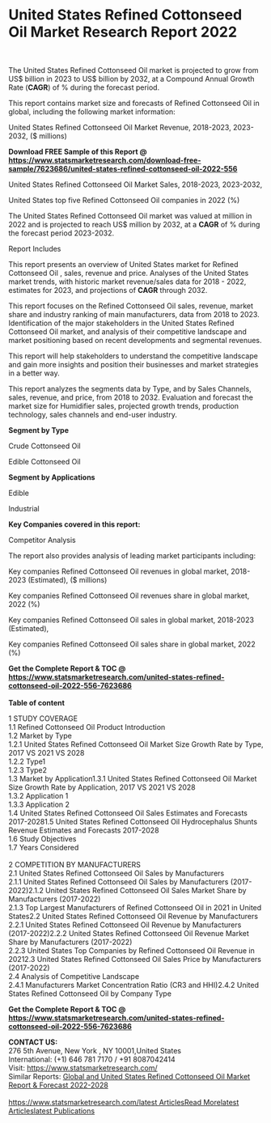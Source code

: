 <h1>United States Refined Cottonseed Oil Market Research Report 2022</h1><br/><p>The United States Refined Cottonseed Oil market is projected to grow from US$ billion in 2023 to US$ billion by 2032, at a Compound Annual Growth Rate (<strong>CAGR</strong>) of % during the forecast period.</p><p>This report contains market size and forecasts of Refined Cottonseed Oil in global, including the following market information:</p><p>United States Refined Cottonseed Oil Market Revenue, 2018-2023, 2023-2032, ($ millions)</p><p><strong>Download FREE Sample of this Report @ <a href="https://www.statsmarketresearch.com/download-free-sample/7623686/united-states-refined-cottonseed-oil-2022-556">https://www.statsmarketresearch.com/download-free-sample/7623686/united-states-refined-cottonseed-oil-2022-556</a></strong></p><p>United States Refined Cottonseed Oil Market Sales, 2018-2023, 2023-2032,</p><p>United States top five Refined Cottonseed Oil companies in 2022 (%)</p><p>The United States Refined Cottonseed Oil market was valued at million in 2022 and is projected to reach US$ million by 2032, at a <strong>CAGR</strong> of % during the forecast period 2023-2032.</p><p>Report Includes</p><p>This report presents an overview of United States market for Refined Cottonseed Oil , sales, revenue and price. Analyses of the United States market trends, with historic market revenue/sales data for 2018 - 2022, estimates for 2023, and projections of <strong>CAGR</strong> through 2032.</p><p>This report focuses on the Refined Cottonseed Oil sales, revenue, market share and industry ranking of main manufacturers, data from 2018 to 2023. Identification of the major stakeholders in the United States Refined Cottonseed Oil market, and analysis of their competitive landscape and market positioning based on recent developments and segmental revenues.</p><p>This report will help stakeholders to understand the competitive landscape and gain more insights and position their businesses and market strategies in a better way.</p><p>This report analyzes the segments data by Type, and by Sales Channels, sales, revenue, and price, from 2018 to 2032. Evaluation and forecast the market size for Humidifier sales, projected growth trends, production technology, sales channels and end-user industry.</p><p><strong>Segment by Type</strong></p><p>Crude Cottonseed Oil</p><p>Edible Cottonseed Oil</p><p><strong> Segment <strong><strong>by Applications</strong></strong></strong></p><p>Edible</p><p>Industrial</p><p><strong>Key Companies covered in this report:</strong></p><p>Competitor Analysis</p><p>The report also provides analysis of leading market participants including:</p><p>Key companies Refined Cottonseed Oil revenues in global market, 2018-2023 (Estimated), ($ millions)</p><p>Key companies Refined Cottonseed Oil revenues share in global market, 2022 (%)</p><p>Key companies Refined Cottonseed Oil sales in global market, 2018-2023 (Estimated),</p><p>Key companies Refined Cottonseed Oil sales share in global market, 2022 (%)</p><div><b>Get the Complete Report & TOC @ <a href="https://www.statsmarketresearch.com/united-states-refined-cottonseed-oil-2022-556-7623686">https://www.statsmarketresearch.com/united-states-refined-cottonseed-oil-2022-556-7623686</a></b></div><br><b>Table of content</b><p>1 STUDY COVERAGE<br />1.1 Refined Cottonseed Oil Product Introduction<br />1.2 Market by Type<br />1.2.1 United States Refined Cottonseed Oil Market Size Growth Rate by Type, 2017 VS 2021 VS 2028<br />1.2.2 Type1<br />1.2.3 Type2<br />1.3 Market by Application1.3.1 United States Refined Cottonseed Oil Market Size Growth Rate by Application, 2017 VS 2021 VS 2028<br />1.3.2 Application 1<br />1.3.3 Application 2<br />1.4 United States Refined Cottonseed Oil Sales Estimates and Forecasts 2017-20281.5 United States Refined Cottonseed Oil Hydrocephalus Shunts Revenue Estimates and Forecasts 2017-2028<br />1.6 Study Objectives<br />1.7 Years Considered<br /><br />2 COMPETITION BY MANUFACTURERS<br />2.1 United States Refined Cottonseed Oil Sales by Manufacturers<br />2.1.1 United States Refined Cottonseed Oil Sales by Manufacturers (2017-2022)2.1.2 United States Refined Cottonseed Oil Sales Market Share by Manufacturers (2017-2022)<br />2.1.3 Top Largest Manufacturers of Refined Cottonseed Oil in 2021 in United States2.2 United States Refined Cottonseed Oil Revenue by Manufacturers<br />2.2.1 United States Refined Cottonseed Oil Revenue by Manufacturers (2017-2022)2.2.2 United States Refined Cottonseed Oil Revenue Market Share by Manufacturers (2017-2022)<br />2.2.3 United States Top Companies by Refined Cottonseed Oil Revenue in 20212.3 United States Refined Cottonseed Oil Sales Price by Manufacturers (2017-2022)<br />2.4 Analysis of Competitive Landscape<br />2.4.1 Manufacturers Market Concentration Ratio (CR3 and HHI)2.4.2 United States Refined Cottonseed Oil by Company Type<br><div><b>Get the Complete Report & TOC @ <a href="https://www.statsmarketresearch.com/united-states-refined-cottonseed-oil-2022-556-7623686">https://www.statsmarketresearch.com/united-states-refined-cottonseed-oil-2022-556-7623686</a></b></div></p> <b>CONTACT US:</b><br>276 5th Avenue, New York , NY 10001,United States<br>International: (+1) 646 781 7170 / +91 8087042414<br>Visit: <a href="https://www.statsmarketresearch.com/">https://www.statsmarketresearch.com/</a><br>Similar Reports: <a href="https://www.statsmarketresearch.com/united-states-refined-cottonseed-oil-2022-556-7623686">Global and United States Refined Cottonseed Oil Market Report & Forecast 2022-2028</a><br/><br/><a href="https://gyeongbokgung.com">https://www.statsmarketresearch.com/</a><a href="https://hallyeomaritime.com">latest Articles</a><a href="https://jingwansa.com">Read More</a><a href=https://nguoiviet.jp/">latest Articles</a><a href="https://www.intelmarketresearch.com/">latest Publications</a>